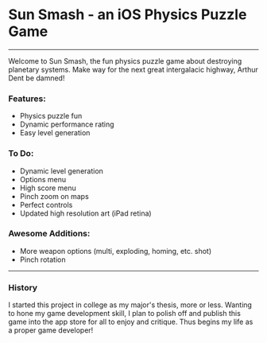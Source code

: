 # Sun Smash - an iOS Physics Puzzle Game
-------------------------------

Welcome to Sun Smash, the fun physics puzzle game about destroying planetary systems. Make way for the next great intergalacic highway, Arthur Dent be damned!

### Features:

* Physics puzzle fun
* Dynamic performance rating
* Easy level generation

### To Do:

* Dynamic level generation
* Options menu
* High score menu
* Pinch zoom on maps
* Perfect controls
* Updated high resolution art (iPad retina)

### Awesome Additions:

* More weapon options (multi, exploding, homing, etc. shot)
* Pinch rotation

-------------------------------

### History

I started this project in college as my major's thesis, more or less. Wanting to hone my game development skill, I plan to polish off and publish this game into the app store for all to enjoy and critique. Thus begins my life as a proper game developer!